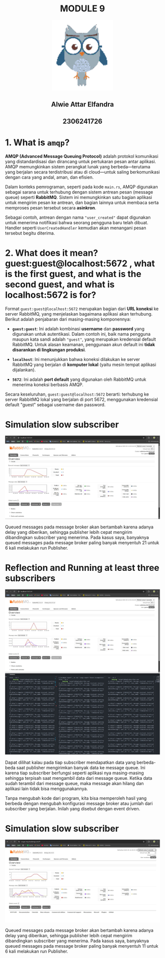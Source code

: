 <div align="center">
    <h1>MODULE 9</h1>
</div>

<div align="center">
    <img src="assets/images/burhan_pixel.png" alt="burhan" width="200"/>
</div>

<div align="center">
    <h2>Alwie Attar Elfandra</h2>
    <h2>2306241726</h2>
</div>

# 1. What is `amqp`?

**AMQP (Advanced Message Queuing Protocol)** adalah protokol komunikasi yang distandardisasi dan dirancang untuk pertukaran pesan antar aplikasi. AMQP memungkinkan sistem perangkat lunak yang berbeda—terutama yang berjalan secara terdistribusi atau di cloud—untuk saling berkomunikasi dengan cara yang andal, aman, dan efisien.

Dalam konteks pemrograman, seperti pada kode `main.rs`, AMQP digunakan sebagai sarana untuk terhubung dengan sistem antrean pesan (message queue) seperti **RabbitMQ**. Sistem ini memungkinkan satu bagian aplikasi untuk mengirim pesan ke antrean, dan bagian lainnya untuk membaca serta memproses pesan tersebut secara **asinkron**.

Sebagai contoh, antrean dengan nama `"user_created"` dapat digunakan untuk menerima notifikasi bahwa seorang pengguna baru telah dibuat. Handler seperti `UserCreatedHandler` kemudian akan menangani pesan tersebut begitu diterima.

# 2. What does it mean? guest:guest@localhost:5672 , what is the first guest, and what is the second guest, and what is localhost:5672 is for?

Format `guest:guest@localhost:5672` merupakan bagian dari **URL koneksi** ke server RabbitMQ, yang menjelaskan bagaimana aplikasi akan terhubung. Berikut adalah penjabaran dari masing-masing komponennya:

* **`guest:guest`**: Ini adalah kombinasi **username** dan **password** yang digunakan untuk autentikasi. Dalam contoh ini, baik nama pengguna maupun kata sandi adalah `"guest"`, yang merupakan kredensial default RabbitMQ. Untuk alasan keamanan, penggunaan akun default ini **tidak disarankan di lingkungan produksi**.

* **`localhost`**: Ini menunjukkan bahwa koneksi dilakukan ke server RabbitMQ yang berjalan di **komputer lokal** (yaitu mesin tempat aplikasi dijalankan).

* **`5672`**: Ini adalah **port default** yang digunakan oleh RabbitMQ untuk menerima koneksi berbasis AMQP.

Secara keseluruhan, `guest:guest@localhost:5672` berarti: terhubung ke server RabbitMQ lokal yang berjalan di port 5672, menggunakan kredensial default "guest" sebagai username dan password.

# Simulation slow subscriber

<div align="center">
    <img src="assets/images/rabbitmq.jpg" alt="rabbitmq"/>
</div>

Queued messages pada message broker akan bertambah karena adanya delay yang diberikan, sehingga publisher lebih cepat mengirim dibandingkan subscriber yang menerima. Pada kasus saya, banyaknya queued messages pada message broker paling banyak menyentuh 21 untuk 6 kali melakukan run Publisher.

# Reflection and Running at least three subscribers

<div align="center">
    <img src="assets/images/rabbitmq2.jpg" alt="rabbitmq"/>
</div>

<div align="center">
    <img src="assets/images/terminal.jpg" alt="rabbitmq"/>
</div>

Dapat dilihat kalau pada tiap subscriber mendapatkan data yang berbeda-beda saat publisher mengirimkan banyak data ke message queue. Ini karena tiap subscriber berfungsi seperti aplikasi nya masing-masing sehingga terpisah saat mengambil data dari message queue. Ketika data sudah terambil dari message queue, maka message akan hilang dan aplikasi lain tidak bisa menggunakannya.

Tanpa mengubah kode dari program, kita bisa memperoleh hasil yang berbeda dengan mengubah konfigurasi message broker atau jumlah dari subscriber yang berjalan. Inilah yang disebut dengan event driven.

# Simulation slow subscriber

<div align="center">
    <img src="assets/images/rabbitmqcloud.jpg" alt="rabbitmq"/>
</div>

Queued messages pada message broker akan bertambah karena adanya delay yang diberikan, sehingga publisher lebih cepat mengirim dibandingkan subscriber yang menerima. Pada kasus saya, banyaknya queued messages pada message broker paling banyak menyentuh 11 untuk 6 kali melakukan run Publisher.